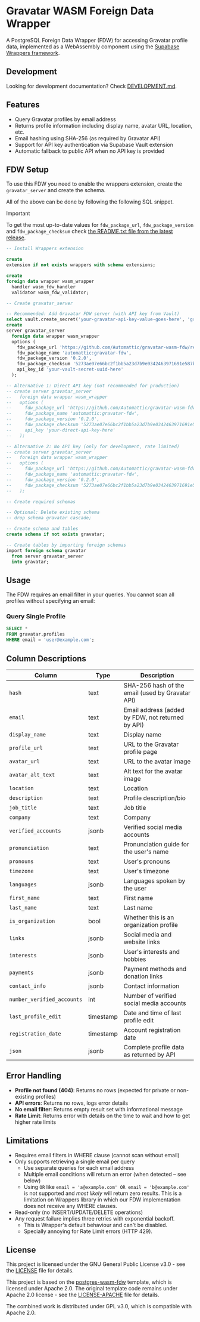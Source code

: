# Gravatar WASM Foreign Data Wrapper

A PostgreSQL Foreign Data Wrapper (FDW) for accessing Gravatar profile data, implemented as a WebAssembly component
using the [Supabase Wrappers framework](https://github.com/supabase/wrappers).

## Development

Looking for development documentation? Check [DEVELOPMENT.md](DEVELOPMENT.md).

## Features

- Query Gravatar profiles by email address
- Returns profile information including display name, avatar URL, location, etc.
- Email hashing using SHA-256 (as required by Gravatar API)
- Support for API key authentication via Supabase Vault extension
- Automatic fallback to public API when no API key is provided

## FDW Setup

To use this FDW you need to enable the wrappers extension, create the `gravatar_server` and create the schema.

All of the above can be done by following the following SQL snippet.

> [!IMPORTANT]  
> To get the most up-to-date values for `fdw_package_url`, `fdw_package_version` and `fdw_package_checksum`
> check [the README.txt file from the latest release](https://github.com/Automattic/gravatar-wasm-fdw/releases/latest/download/README.txt).

```sql
-- Install Wrappers extension

create
extension if not exists wrappers with schema extensions;

create
foreign data wrapper wasm_wrapper
  handler wasm_fdw_handler
  validator wasm_fdw_validator;

-- Create gravatar_server

-- Recommended: Add Gravatar FDW server (with API key from Vault)
select vault.create_secret('your-gravatar-api-key-value-goes-here', 'gravatar-api-key');
create
server gravatar_server
  foreign data wrapper wasm_wrapper
  options (
    fdw_package_url 'https://github.com/Automattic/gravatar-wasm-fdw/releases/download/v0.2.0/gravatar_fdw.wasm',
    fdw_package_name 'automattic:gravatar-fdw',
    fdw_package_version '0.2.0',
    fdw_package_checksum '5273ae07e66bc2f1bb5a23d7b9e0342463971691e587bbd6f9466814a8bac11c',
    api_key_id 'your-vault-secret-uuid-here'
  );

-- Alternative 1: Direct API key (not recommended for production)
-- create server gravatar_server
--   foreign data wrapper wasm_wrapper
--   options (
--     fdw_package_url 'https://github.com/Automattic/gravatar-wasm-fdw/releases/download/v0.2.0/gravatar_fdw.wasm',
--     fdw_package_name 'automattic:gravatar-fdw',
--     fdw_package_version '0.2.0',
--     fdw_package_checksum '5273ae07e66bc2f1bb5a23d7b9e0342463971691e587bbd6f9466814a8bac11c',
--     api_key 'your-direct-api-key-here'
--   );

-- Alternative 2: No API key (only for development, rate limited)
-- create server gravatar_server
--   foreign data wrapper wasm_wrapper
--   options (
--     fdw_package_url 'https://github.com/Automattic/gravatar-wasm-fdw/releases/download/v0.2.0/gravatar_fdw.wasm',
--     fdw_package_name 'automattic:gravatar-fdw',
--     fdw_package_version '0.2.0',
--     fdw_package_checksum '5273ae07e66bc2f1bb5a23d7b9e0342463971691e587bbd6f9466814a8bac11c'
--   );

-- Create required schemas

-- Optional: Delete existing schema
-- drop schema gravatar cascade;

-- Create schema and tables
create schema if not exists gravatar;

-- Create tables by importing foreign schemas
import foreign schema gravatar
  from server gravatar_server
  into gravatar;

```

## Usage

The FDW requires an email filter in your queries. You cannot scan all profiles without specifying an email:

### Query Single Profile

```sql
SELECT *
FROM gravatar.profiles
WHERE email = 'user@example.com';
```

## Column Descriptions

| Column                     | Type      | Description                                       |
|----------------------------|-----------|---------------------------------------------------|
| `hash`                     | text      | SHA-256 hash of the email (used by Gravatar API)  |
| `email`                    | text      | Email address (added by FDW, not returned by API) |
| `display_name`             | text      | Display name                                      |
| `profile_url`              | text      | URL to the Gravatar profile page                  |
| `avatar_url`               | text      | URL to the avatar image                           |
| `avatar_alt_text`          | text      | Alt text for the avatar image                     |
| `location`                 | text      | Location                                          |
| `description`              | text      | Profile description/bio                           |
| `job_title`                | text      | Job title                                         |
| `company`                  | text      | Company                                           |
| `verified_accounts`        | jsonb     | Verified social media accounts                    |
| `pronunciation`            | text      | Pronunciation guide for the user's name           |
| `pronouns`                 | text      | User's pronouns                                   |
| `timezone`                 | text      | User's timezone                                   |
| `languages`                | jsonb     | Languages spoken by the user                      |
| `first_name`               | text      | First name                                        |
| `last_name`                | text      | Last name                                         |
| `is_organization`          | bool      | Whether this is an organization profile           |
| `links`                    | jsonb     | Social media and website links                    |
| `interests`                | jsonb     | User's interests and hobbies                      |
| `payments`                 | jsonb     | Payment methods and donation links                |
| `contact_info`             | jsonb     | Contact information                               |
| `number_verified_accounts` | int       | Number of verified social media accounts          |
| `last_profile_edit`        | timestamp | Date and time of last profile edit                |
| `registration_date`        | timestamp | Account registration date                         |
| `json`                     | jsonb     | Complete profile data as returned by API          |

## Error Handling

- **Profile not found (404)**: Returns no rows (expected for private or non-existing profiles)
- **API errors**: Returns no rows, logs error details
- **No email filter**: Returns empty result set with informational message
- **Rate Limit**: Returns error with details on the time to wait and how to get higher rate limits

## Limitations

- Requires email filters in WHERE clause (cannot scan without email)
- Only supports retrieving a single email per query
  - Use separate queries for each email address
  - Multiple email conditions will return an error (when detected – see below)
  - Using `OR` like `email = 'a@example.com' OR email = 'b@example.com'` is not supported and _most likely_ will return zero results. This is a limitation on Wrappers library in which our FDW implementation does not receive any WHERE clauses.
- Read-only (no INSERT/UPDATE/DELETE operations)
- Any request failure implies three retries with exponential backoff.
    - This is Wrapper's default behaviour and can't be disabled.
    - Specially annoying for Rate Limit errors (HTTP 429).

## License

This project is licensed under the GNU General Public License v3.0 - see the [LICENSE](LICENSE) file for details.

This project is based on the [postgres-wasm-fdw](https://github.com/supabase-community/postgres-wasm-fdw) template,
which is licensed under Apache 2.0. The original template code remains under Apache 2.0 license - see
the [LICENSE-APACHE](LICENSE-APACHE) file for details.

The combined work is distributed under GPL v3.0, which is compatible with Apache 2.0.
